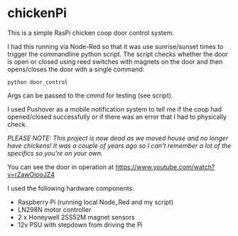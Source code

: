 # chickenPi

This is a simple RasPi chicken coop door control system.

I had this running via Node-Red so that it was use sunrise/sunset times to trigger the commandline python script.
The script checks whether the door is open or closed using reed switches with magnets on the door and then opens/closes the door with a single command:

```
python door_control
```

Args can be passed to the cmmd for testing (see script).

I used Pushover as a mobile notification system to tell me if the coop had opened/closed successfully or if there was an error that I had to physically check.

_PLEASE NOTE: This project is now dead as we moved house and no longer have chickens!_
_It was a couple of years ago so I can't remember a lot of the specifics so you're on your own._

You can see the door in operation at https://www.youtube.com/watch?v=rZawOiooJZ4

I used the following hardware components:

- Raspberry Pi (running local Node_Red and my script)
- LN298N motor controller
- 2 x Honeywell 2SS52M magnet sensors
- 12v PSU with stepdown from driving the Pi

